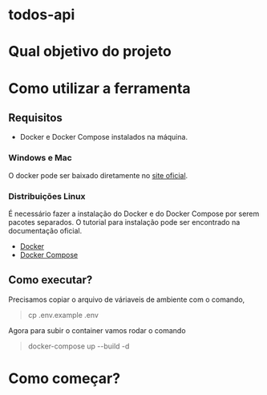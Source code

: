 # todos-api
# Qual objetivo do projeto


# Como utilizar a ferramenta

## Requisitos
- Docker e Docker Compose instalados na máquina.
### Windows e Mac
O docker pode ser baixado diretamente no [site oficial](https://www.docker.com/get-started).
### Distribuições Linux
É necessário fazer a instalação do Docker e do Docker Compose por serem pacotes separados.
O tutorial para instalação pode ser encontrado na documentação oficial.
* [Docker](https://docs.docker.com/install/linux/docker-ce/ubuntu/)
* [Docker Compose](https://docs.docker.com/compose/install/)
## Como executar?
Precisamos copiar o arquivo de váriaveis de ambiente com o comando,
> cp .env.example .env

Agora para subir o container vamos rodar o comando
> docker-compose up --build -d

# Como começar?

